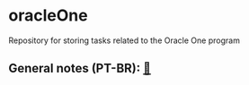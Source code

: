 # oracleOne
Repository for storing tasks related to the Oracle One program

## General notes (PT-BR): [📝](https://docs.google.com/document/d/1lhFHmpc7zn_G7GacgSaeY6PenDpJsFKMlsPD_1AGZQ4/edit?usp=sharing)
